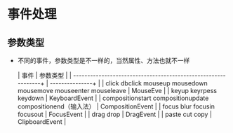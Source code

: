 # 事件处理

## 参数类型

+ 不同的事件，参数类型是不一样的，当然属性、方法也就不一样

    | 事件                                                            | 参数类型          |
    | --------------------------------------------------------------+ | ---------------+ |
    | click dbclick mouseup mousedown mousemove mouseenter mouseleave | MouseEve         |
    | keyup keyrpess keydown                                          | KeyboardEvent    |
    | compositionstart compositionupdate compositionend（输入法）      | CompositionEvent |
    | focus blur focusin focusout                                     | FocusEvent       |
    | drag drop                                                       | DragEvent        |
    | paste cut copy                                                  | ClipboardEvent   |
